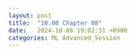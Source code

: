 ```yaml
---
layout: post
title:  "10.08 Chapter 08"
date:   2024-10-08 19:02:31 +0900
categories: ML Advanced_Session
---
```


# 